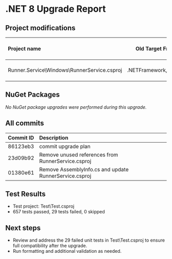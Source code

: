 # .NET 8 Upgrade Report

## Project modifications

| Project name                                 | Old Target Framework    | New Target Framework   | Commits                                   |
|:---------------------------------------------|:-----------------------:|:----------------------:|:-------------------------------------------|
| Runner.Service\Windows\RunnerService.csproj  | .NETFramework,Version=v4.8 | net8.0-windows         | 86123eb3, 23d09b92, 01380e61               |

## NuGet Packages

_No NuGet package upgrades were performed during this upgrade._

## All commits

| Commit ID  | Description                                                                 |
|:-----------|:----------------------------------------------------------------------------|
| 86123eb3   | commit upgrade plan                                                         |
| 23d09b92   | Remove unused references from RunnerService.csproj                           |
| 01380e61   | Remove AssemblyInfo.cs and update RunnerService.csproj                       |

## Test Results

- Test project: Test\Test.csproj
- 657 tests passed, 29 tests failed, 0 skipped

## Next steps

- Review and address the 29 failed unit tests in Test\Test.csproj to ensure full compatibility after the upgrade.
- Run formatting and additional validation as needed.
